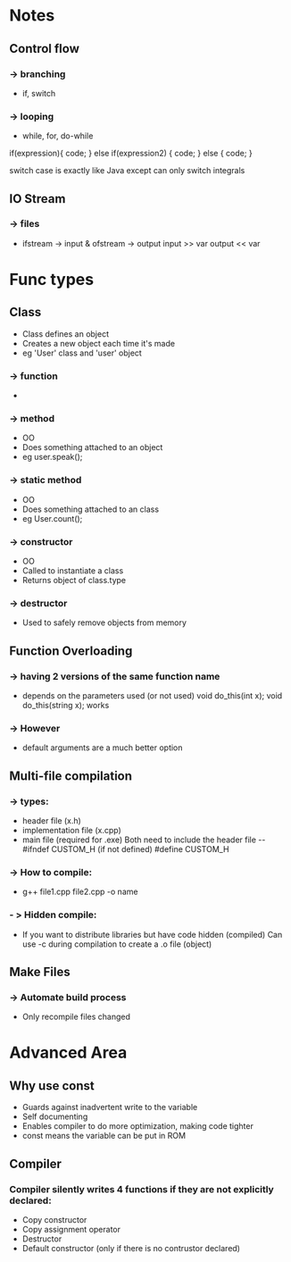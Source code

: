 # Notes

## Control flow
### -> branching
- if, switch
### -> looping
- while, for, do-while

if(expression){
    code;
} 
else if(expression2)
{
    code;
}
else
{
    code;
}

switch case is exactly like Java except can only switch integrals


## IO Stream
### -> files
- ifstream -> input & ofstream -> output
input >> var
output << var

# Func types


## Class
- Class defines an object
- Creates a new object each time it's made
- eg 'User' class and 'user' object
### -> function
- 
### -> method
- OO
- Does something attached to an object
- eg user.speak();
### -> static method
- OO
- Does something attached to an class
- eg User.count();
### -> constructor
- OO
- Called to instantiate a class
- Returns object of class.type

### -> destructor
- Used to safely remove objects from memory


## Function Overloading
### -> having 2 versions of the same function name
- depends on the parameters used (or not used)
void do_this(int x);
void do_this(string x);
works
### -> However 
- default arguments are a much better option


## Multi-file compilation
### -> types:
- header file (x.h)
- implementation file (x.cpp)
- main file (required for .exe)
Both need to include the header file
--
#ifndef CUSTOM_H (if not defined)
#define CUSTOM_H

### -> How to compile:
- g++ file1.cpp file2.cpp -o name
### - > Hidden compile:
- If you want to distribute libraries but have code hidden (compiled)
Can use -c during compilation to create a .o file (object)

## Make Files
### -> Automate build process
- Only recompile files changed

# Advanced Area
## Why use const
- Guards against inadvertent write to the variable
- Self documenting
- Enables compiler to do more optimization, making code tighter
- const means the variable can be put in ROM

## Compiler
### Compiler silently writes 4 functions if they are not explicitly declared:
- Copy constructor
- Copy assignment operator
- Destructor
- Default constructor (only if there is no contrustor declared)








